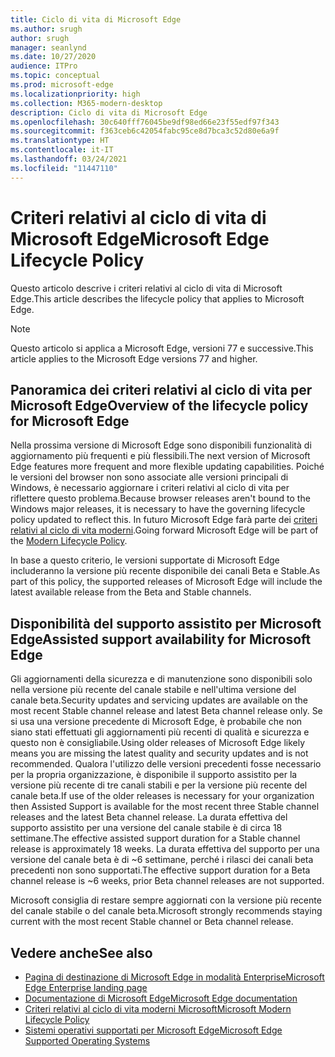 ```yaml
---
title: Ciclo di vita di Microsoft Edge
ms.author: srugh
author: srugh
manager: seanlynd
ms.date: 10/27/2020
audience: ITPro
ms.topic: conceptual
ms.prod: microsoft-edge
ms.localizationpriority: high
ms.collection: M365-modern-desktop
description: Ciclo di vita di Microsoft Edge
ms.openlocfilehash: 30c640fff76045be9df98ed66e23f55edf97f343
ms.sourcegitcommit: f363ceb6c42054fabc95ce8d7bca3c52d80e6a9f
ms.translationtype: HT
ms.contentlocale: it-IT
ms.lasthandoff: 03/24/2021
ms.locfileid: "11447110"
---
```

# <a name="microsoft-edge-lifecycle-policy"></a><span data-ttu-id="c3b30-103">Criteri relativi al ciclo di vita di Microsoft Edge</span><span class="sxs-lookup"><span data-stu-id="c3b30-103">Microsoft Edge Lifecycle Policy</span></span>

<span data-ttu-id="c3b30-104">Questo articolo descrive i criteri relativi al ciclo di vita di Microsoft Edge.</span><span class="sxs-lookup"><span data-stu-id="c3b30-104">This article describes the lifecycle policy that applies to Microsoft Edge.</span></span>

> [!NOTE]
> <span data-ttu-id="c3b30-105">Questo articolo si applica a Microsoft Edge, versioni 77 e successive.</span><span class="sxs-lookup"><span data-stu-id="c3b30-105">This article applies to the Microsoft Edge versions 77 and higher.</span></span>

## <a name="overview-of-the-lifecycle-policy-for-microsoft-edge"></a><span data-ttu-id="c3b30-106">Panoramica dei criteri relativi al ciclo di vita per Microsoft Edge</span><span class="sxs-lookup"><span data-stu-id="c3b30-106">Overview of the lifecycle policy for Microsoft Edge</span></span>

<span data-ttu-id="c3b30-107">Nella prossima versione di Microsoft Edge sono disponibili funzionalità di aggiornamento più frequenti e più flessibili.</span><span class="sxs-lookup"><span data-stu-id="c3b30-107">The next version of Microsoft Edge features more frequent and more flexible updating capabilities.</span></span> <span data-ttu-id="c3b30-108">Poiché le versioni del browser non sono associate alle versioni principali di Windows, è necessario aggiornare i criteri relativi al ciclo di vita per riflettere questo problema.</span><span class="sxs-lookup"><span data-stu-id="c3b30-108">Because browser releases aren't bound to the Windows major releases, it is necessary to have the governing lifecycle policy updated to reflect this.</span></span> <span data-ttu-id="c3b30-109">In futuro Microsoft Edge farà parte dei [criteri relativi al ciclo di vita moderni](https://support.microsoft.com/help/30881/modern-lifecycle-policy).</span><span class="sxs-lookup"><span data-stu-id="c3b30-109">Going forward Microsoft Edge will be part of the [Modern Lifecycle Policy](https://support.microsoft.com/help/30881/modern-lifecycle-policy).</span></span>

<span data-ttu-id="c3b30-110">In base a questo criterio, le versioni supportate di Microsoft Edge includeranno la versione più recente disponibile dei canali Beta e Stable.</span><span class="sxs-lookup"><span data-stu-id="c3b30-110">As part of this policy, the supported releases of Microsoft Edge will include the latest available release from the Beta and Stable channels.</span></span>

## <a name="assisted-support-availability-for-microsoft-edge"></a><span data-ttu-id="c3b30-111">Disponibilità del supporto assistito per Microsoft Edge</span><span class="sxs-lookup"><span data-stu-id="c3b30-111">Assisted support availability for Microsoft Edge</span></span>
<span data-ttu-id="c3b30-112">Gli aggiornamenti della sicurezza e di manutenzione sono disponibili solo nella versione più recente del canale stabile e nell'ultima versione del canale beta.</span><span class="sxs-lookup"><span data-stu-id="c3b30-112">Security updates and servicing updates are available on the most recent Stable channel release and latest Beta channel release only.</span></span> <span data-ttu-id="c3b30-113">Se si usa una versione precedente di Microsoft Edge, è probabile che non siano stati effettuati gli aggiornamenti più recenti di qualità e sicurezza e questo non è consigliabile.</span><span class="sxs-lookup"><span data-stu-id="c3b30-113">Using older releases of Microsoft Edge likely means you are missing the latest quality and security updates and is not recommended.</span></span> <span data-ttu-id="c3b30-114">Qualora l'utilizzo delle versioni precedenti fosse necessario per la propria organizzazione, è disponibile il supporto assistito per la versione più recente di tre canali stabili e per la versione più recente del canale beta.</span><span class="sxs-lookup"><span data-stu-id="c3b30-114">If use of the older releases is necessary for your organization then Assisted Support is available for the most recent three Stable channel releases and the latest Beta channel release.</span></span>  <span data-ttu-id="c3b30-115">La durata effettiva del supporto assistito per una versione del canale stabile è di circa 18 settimane.</span><span class="sxs-lookup"><span data-stu-id="c3b30-115">The effective assisted support duration for a Stable channel release is approximately 18 weeks.</span></span> <span data-ttu-id="c3b30-116">La durata effettiva del supporto per una versione del canale beta è di ~6 settimane, perché i rilasci dei canali beta precedenti non sono supportati.</span><span class="sxs-lookup"><span data-stu-id="c3b30-116">The effective support duration for a Beta channel release is ~6 weeks, prior Beta channel releases are not supported.</span></span>

<span data-ttu-id="c3b30-117">Microsoft consiglia di restare sempre aggiornati con la versione più recente del canale stabile o del canale beta.</span><span class="sxs-lookup"><span data-stu-id="c3b30-117">Microsoft strongly recommends staying current with the most recent Stable channel or Beta channel release.</span></span>



## <a name="see-also"></a><span data-ttu-id="c3b30-118">Vedere anche</span><span class="sxs-lookup"><span data-stu-id="c3b30-118">See also</span></span>

- [<span data-ttu-id="c3b30-119">Pagina di destinazione di Microsoft Edge in modalità Enterprise</span><span class="sxs-lookup"><span data-stu-id="c3b30-119">Microsoft Edge Enterprise landing page</span></span>](https://aka.ms/EdgeEnterprise)
- [<span data-ttu-id="c3b30-120">Documentazione di Microsoft Edge</span><span class="sxs-lookup"><span data-stu-id="c3b30-120">Microsoft Edge documentation</span></span>](./index.yml)
- [<span data-ttu-id="c3b30-121">Criteri relativi al ciclo di vita moderni Microsoft</span><span class="sxs-lookup"><span data-stu-id="c3b30-121">Microsoft Modern Lifecycle Policy</span></span>](https://support.microsoft.com/help/30881/modern-lifecycle-policy)
- [<span data-ttu-id="c3b30-122">Sistemi operativi supportati per Microsoft Edge</span><span class="sxs-lookup"><span data-stu-id="c3b30-122">Microsoft Edge Supported Operating Systems</span></span>](./microsoft-edge-supported-operating-systems.md)